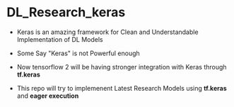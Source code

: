 # DL_Research_keras

* Keras is an amazing framework for Clean and Understandable Implementation of DL Models

* Some Say "Keras" is not Powerful enough

* Now tensorflow 2 will be having stronger integration with Keras through __tf.keras__ 

* This repo will try to implemenent Latest Research Models using __tf.keras__ and __eager execution__

